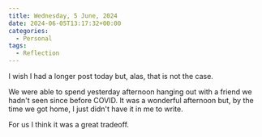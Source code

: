 ```yaml
---
title: Wednesday, 5 June, 2024
date: 2024-06-05T13:17:32+00:00
categories:
  - Personal
tags:
  - Reflection
---
```


I wish I had a longer post today but, alas, that is not the case.

We were able to spend yesterday afternoon hanging out with a friend we hadn't seen since before COVID. It was a wonderful afternoon but, by the time we got home, I just didn't have it in me to write.

For us I think it was a great tradeoff.